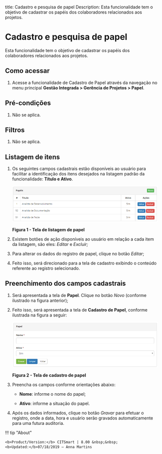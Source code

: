 title: Cadastro e pesquisa de papel
Description: Esta funcionalidade tem o objetivo de cadastrar os papéis dos colaboradores relacionados aos projetos.

# Cadastro e pesquisa de papel

Esta funcionalidade tem o objetivo de cadastrar os papéis dos colaboradores
relacionados aos projetos.

Como acessar
-----------

1.  Acesse a funcionalidade de Cadastro de Papel através da navegação no
    menu principal **Gestão Integrada > Gerência de Projetos > Papel**.

Pré-condições
------------

1.  Não se aplica.

Filtros
-------

1.  Não se aplica.

Listagem de itens
----------------

1.  Os seguintes campos cadastrais estão disponíveis ao usuário para facilitar a
    identificação dos itens desejados na listagem padrão da
    funcionalidade: **Título e Ativo**.

    ![Criar](images/papel-1.png)
    
    **Figura 1 - Tela de listagem de papel**

2.  Existem botões de ação disponíveis ao usuário em relação a cada item da
    listagem, são eles: *Editar* e *Excluir;*

3.  Para alterar os dados do registro de papel, clique no botão *Editar*;

4.  Feito isso, será direcionado para a tela de cadastro exibindo o conteúdo
    referente ao registro selecionado.

Preenchimento dos campos cadastrais
---------------------------------

1.  Será apresentada a tela de **Papel**. Clique no botão *Novo* (conforme
    ilustrado na figura anterior);

2.  Feito isso, será apresentada a tela de **Cadastro de Papel**, conforme
    ilustrada na figura a seguir:

    ![Criar](images/papel-2.png)
    
    **Figura 2 - Tela de cadastro de papel**

3.  Preencha os campos conforme orientações abaixo:

    -   **Nome**: informe o nome do papel;

    -   **Ativo**: informe a situação do papel.

4.  Após os dados informados, clique no botão *Gravar* para efetuar o registro,
    onde a data, hora e usuário serão gravados automaticamente para uma futura
    auditoria.


!!! tip "About"

    <b>Product/Version:</b> CITSmart | 8.00 &nbsp;&nbsp;
    <b>Updated:</b>07/18/2019 – Anna Martins

